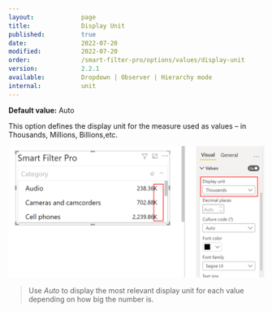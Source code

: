 ```yaml
---
layout:             page
title:              Display Unit
published:          true
date:               2022-07-20
modified:           2022-07-20
order:              /smart-filter-pro/options/values/display-unit
version:            2.2.1
available:          Dropdown | Observer | Hierarchy mode
internal:           unit
---
```

**Default value:** Auto

This option defines the display unit for the measure used as values – in Thousands, Millions, Billions,etc.   

<img src="images/values-display-unit.png" width="550">   

> Use *Auto* to display the most relevant display unit for each value depending on how big the number is.     